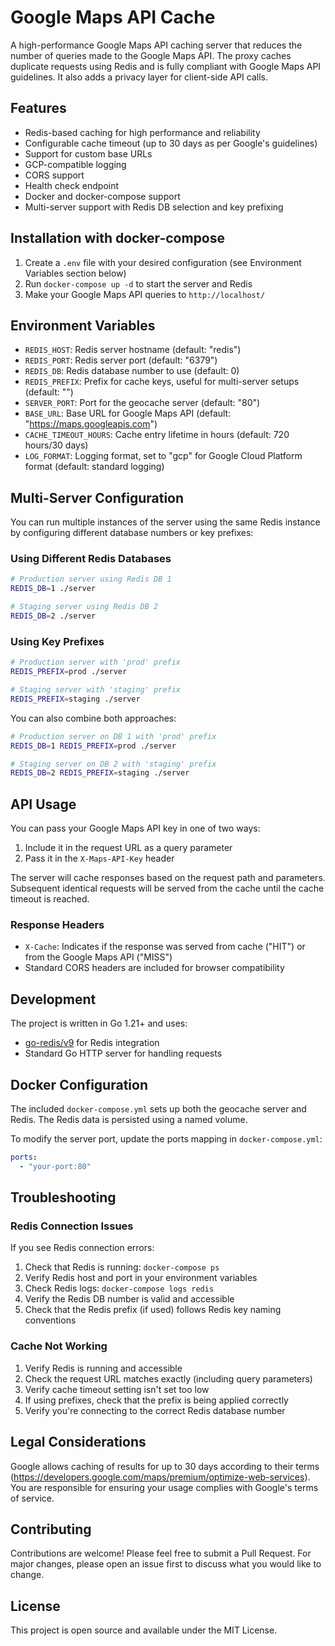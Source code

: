 # Google Maps API Cache

A high-performance Google Maps API caching server that reduces the number of queries made to the Google Maps API. The proxy caches duplicate requests using Redis and is fully compliant with Google Maps API guidelines. It also adds a privacy layer for client-side API calls.

## Features

- Redis-based caching for high performance and reliability
- Configurable cache timeout (up to 30 days as per Google's guidelines)
- Support for custom base URLs
- GCP-compatible logging
- CORS support
- Health check endpoint
- Docker and docker-compose support
- Multi-server support with Redis DB selection and key prefixing

## Installation with docker-compose

1. Create a `.env` file with your desired configuration (see Environment Variables section below)
2. Run `docker-compose up -d` to start the server and Redis
3. Make your Google Maps API queries to `http://localhost/`

## Environment Variables

- `REDIS_HOST`: Redis server hostname (default: "redis")
- `REDIS_PORT`: Redis server port (default: "6379")
- `REDIS_DB`: Redis database number to use (default: 0)
- `REDIS_PREFIX`: Prefix for cache keys, useful for multi-server setups (default: "")
- `SERVER_PORT`: Port for the geocache server (default: "80")
- `BASE_URL`: Base URL for Google Maps API (default: "https://maps.googleapis.com")
- `CACHE_TIMEOUT_HOURS`: Cache entry lifetime in hours (default: 720 hours/30 days)
- `LOG_FORMAT`: Logging format, set to "gcp" for Google Cloud Platform format (default: standard logging)

## Multi-Server Configuration

You can run multiple instances of the server using the same Redis instance by configuring different database numbers or key prefixes:

### Using Different Redis Databases
```bash
# Production server using Redis DB 1
REDIS_DB=1 ./server

# Staging server using Redis DB 2
REDIS_DB=2 ./server
```

### Using Key Prefixes
```bash
# Production server with 'prod' prefix
REDIS_PREFIX=prod ./server

# Staging server with 'staging' prefix
REDIS_PREFIX=staging ./server
```

You can also combine both approaches:
```bash
# Production server on DB 1 with 'prod' prefix
REDIS_DB=1 REDIS_PREFIX=prod ./server

# Staging server on DB 2 with 'staging' prefix
REDIS_DB=2 REDIS_PREFIX=staging ./server
```

## API Usage

You can pass your Google Maps API key in one of two ways:
1. Include it in the request URL as a query parameter
2. Pass it in the `X-Maps-API-Key` header

The server will cache responses based on the request path and parameters. Subsequent identical requests will be served from the cache until the cache timeout is reached.

### Response Headers

- `X-Cache`: Indicates if the response was served from cache ("HIT") or from the Google Maps API ("MISS")
- Standard CORS headers are included for browser compatibility

## Development

The project is written in Go 1.21+ and uses:
- [go-redis/v9](https://github.com/redis/go-redis) for Redis integration
- Standard Go HTTP server for handling requests

## Docker Configuration

The included `docker-compose.yml` sets up both the geocache server and Redis. The Redis data is persisted using a named volume.

To modify the server port, update the ports mapping in `docker-compose.yml`:
```yaml
ports:
  - "your-port:80"
```

## Troubleshooting

### Redis Connection Issues

If you see Redis connection errors:
1. Check that Redis is running: `docker-compose ps`
2. Verify Redis host and port in your environment variables
3. Check Redis logs: `docker-compose logs redis`
4. Verify the Redis DB number is valid and accessible
5. Check that the Redis prefix (if used) follows Redis key naming conventions

### Cache Not Working

1. Verify Redis is running and accessible
2. Check the request URL matches exactly (including query parameters)
3. Verify cache timeout setting isn't set too low
4. If using prefixes, check that the prefix is being applied correctly
5. Verify you're connecting to the correct Redis database number

## Legal Considerations

Google allows caching of results for up to 30 days according to their terms (https://developers.google.com/maps/premium/optimize-web-services). You are responsible for ensuring your usage complies with Google's terms of service.

## Contributing

Contributions are welcome! Please feel free to submit a Pull Request. For major changes, please open an issue first to discuss what you would like to change.

## License

This project is open source and available under the MIT License.
